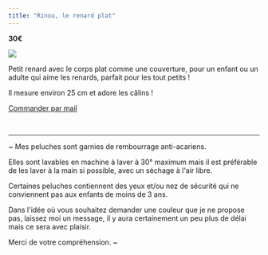 ```yaml
---
title: "Rinou, le renard plat"
---
```

**30€**

![](https://files.saty.re/peluches/boutique/01-rinou.png)

Petit renard avec le corps plat comme une couverture, pour un enfant ou un adulte qui aime les renards, parfait pour les tout petits ! 

Il mesure environ 25 cm et adore les câlins !

 <a href="mailto:contact@latelierdespeluches.fr" class="bouton">Commander par mail</a>

<br />

<hr />

~ Mes peluches sont garnies de rembourrage anti-acariens.

Elles sont lavables en machine à laver à 30° maximum mais il est préférable de les laver à la main si possible, avec un séchage à l'air libre.

Certaines peluches contiennent des yeux et/ou nez de sécurité qui ne conviennent pas aux enfants de moins de 3 ans.

Dans l'idée où vous souhaitez demander une couleur que je ne propose pas, laissez moi un message, il y aura certainement un peu plus de délai mais ce sera avec plaisir.

Merci de votre compréhension. ~